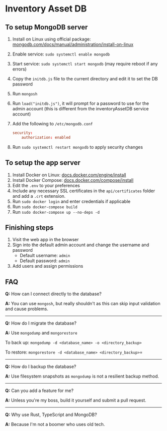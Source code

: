 # Inventory Asset DB

## To setup MongoDB server

1. Install on Linux using official package: [mongodb.com/docs/manual/administration/install-on-linux](https://www.mongodb.com/docs/manual/administration/install-on-linux/)
2. Enable service: `sudo systemctl enable mongodb`
3. Start service: `sudo systemctl start mongodb` (may require reboot if any errors)
4. Copy the `initdb.js` file to the current directory and edit it to set the DB password
5. Run `mongosh`
6. Run `load("initdb.js")`, it will prompt for a password to use for the admin
   account (this is different from the inventoryAssetDB service account)
7. Add the following to `/etc/mongodb.conf`

    ```conf
    security:
        authorization: enabled
    ```

8. Run `sudo systemctl restart mongodb` to apply security changes

## To setup the app server

1. Install Docker on Linux: [docs.docker.com/engine/install](https://docs.docker.com/engine/install/)
2. Install Docker Compose: [docs.docker.com/compose/install](https://docs.docker.com/compose/install/)
3. Edit the `.env` to your preferences
4. Include any necessary SSL certificates in the `api/certificates` folder and
   add a `.crt` extension.
5. Run `sudo docker login` and enter credentials if applicable
6. Run `sudo docker-compose build`
7. Run `sudo docker-compose up --no-deps -d`

## Finishing steps

1. Visit the web app in the browser
2. Sign into the default admin account and change the username and password
    - Default username: `admin`
    - Default password: `admin`
3. Add users and assign permissions

## FAQ

**Q:** How can I connect directly to the database?

**A:** You can use `mongosh`, but really shouldn't as this can skip input validation
  and cause problems.

---

**Q:** How do I  migrate the database?

**A:** Use `mongodump` and `mongorestore`

To back up: `mongodump -d <database_name> -o <directory_backup>`

To restore: `mongorestore -d <database_name> <directory_backup>`=

---

**Q:** How do I backup the database?

**A:** Use filesystem snapshots as `mongodump` is not a resilient backup method.

---

**Q:** Can you add a feature for me?

**A:** Unless you're my boss, build it yourself and submit a pull request.

---

**Q:** Why use Rust, TypeScript and MongoDB?

**A:** Because I'm not a boomer who uses old tech.
 
 
